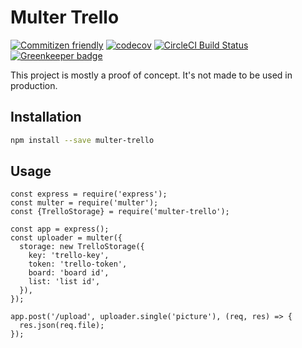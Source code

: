 # Multer Trello

[![Commitizen friendly](https://img.shields.io/badge/commitizen-friendly-brightgreen.svg)](http://commitizen.github.io/cz-cli/)
[![codecov](https://codecov.io/gh/jdrouet/multer-trello/branch/master/graph/badge.svg)](https://codecov.io/gh/jdrouet/multer-trello)
[![CircleCI Build Status](https://circleci.com/gh/jdrouet/multer-trello.svg?style=shield)](https://circleci.com/gh/jdrouet/multer-trello)
[![Greenkeeper badge](https://badges.greenkeeper.io/jdrouet/multer-trello.svg)](https://greenkeeper.io/)

This project is mostly a proof of concept. It's not made to be used in production.

## Installation

```bash
npm install --save multer-trello
```

## Usage

```node
const express = require('express');
const multer = require('multer');
const {TrelloStorage} = require('multer-trello');

const app = express();
const uploader = multer({
  storage: new TrelloStorage({
    key: 'trello-key',
    token: 'trello-token',
    board: 'board id',
    list: 'list id',
  }),
});

app.post('/upload', uploader.single('picture'), (req, res) => {
  res.json(req.file);
});
```
